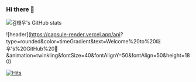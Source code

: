 ### Hi there 👋

![김태우's GitHub stats](https://github-readme-stats.vercel.app/api?username=ktw0831&show_icons=true&theme=radical)

![header](https://capsule-render.vercel.app/api?
type=rounded&color=timeGradient&text=Welcome%20to%20태우's%20GitHub%20👋
&animation=twinkling&fontSize=40&fontAlignY=50&fontAlign=50&height=180)

[![Hits](https://hits.seeyoufarm.com/api/count/incr/badge.svg?url=https%3A%2F%2Fgithub.com%2Fktw0831&count_bg=%2379C83D&title_bg=%23555555&icon=&icon_color=%23E7E7E7&title=%EB%85%B8%EB%AC%B4%ED%98%84+%EC%82%AC%EB%9E%91%ED%95%9C+%EC%88%98&edge_flat=false)](https://hits.seeyoufarm.com)


<!--
**ktw0831/ktw0831** is a ✨ _special_ ✨ repository because its `README.md` (this file) appears on your GitHub profile.

Here are some ideas to get you started:

- 🔭 I’m currently working on ...
- 🌱 I’m currently learning ...
- 👯 I’m looking to collaborate on ...
- 🤔 I’m looking for help with ...
- 💬 Ask me about ...
- 📫 How to reach me: ...
- 😄 Pronouns: ...
- ⚡ Fun fact: ...
-->



